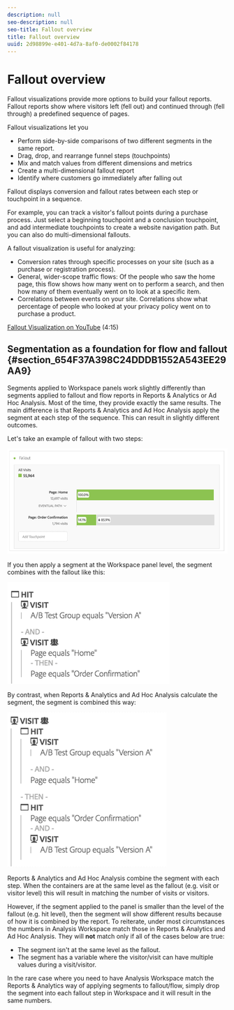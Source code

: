 ```yaml
---
description: null
seo-description: null
seo-title: Fallout overview
title: Fallout overview
uuid: 2d98899e-e401-4d7a-8af0-de0002f84178
---
```


# Fallout overview

Fallout visualizations provide more options to build your fallout reports. Fallout reports show where visitors left (fell out) and continued through (fell through) a predefined sequence of pages.

Fallout visualizations let you

* Perform side-by-side comparisons of two different segments in the same report. 
* Drag, drop, and rearrange funnel steps (touchpoints) 
* Mix and match values from different dimensions and metrics 
* Create a multi-dimensional fallout report 
* Identify where customers go immediately after falling out

Fallout displays conversion and fallout rates between each step or touchpoint in a sequence.

For example, you can track a visitor's fallout points during a purchase process. Just select a beginning touchpoint and a conclusion touchpoint, and add intermediate touchpoints to create a website navigation path. But you can also do multi-dimensional fallouts.

A fallout visualization is useful for analyzing:

* Conversion rates through specific processes on your site (such as a purchase or registration process). 
* General, wider-scope traffic flows: Of the people who saw the home page, this flow shows how many went on to perform a search, and then how many of them eventually went on to look at a specific item. 
* Correlations between events on your site. Correlations show what percentage of people who looked at your privacy policy went on to purchase a product.

[Fallout Visualization on YouTube](https://www.youtube.com/watch?v=VcrfHSyIoj8&index=52&list=PL2tCx83mn7GuNnQdYGOtlyCu0V5mEZ8sS) (4:15)

## Segmentation as a foundation for flow and fallout {#section_654F37A398C24DDDB1552A543EE29AA9}

Segments applied to Workspace panels work slightly differently than segments applied to fallout and flow reports in Reports & Analytics or Ad Hoc Analysis. Most of the time, they provide exactly the same results. The main difference is that Reports & Analytics and Ad Hoc Analysis apply the segment at each step of the sequence. This can result in slightly different outcomes.

Let's take an example of fallout with two steps:

![](assets/fallout_segments1.png)

If you then apply a segment at the Workspace panel level, the segment combines with the fallout like this:

![](assets/fallout_seg.png)

By contrast, when Reports & Analytics and Ad Hoc Analysis calculate the segment, the segment is combined this way:

![](assets/fallout_segments3.png)

Reports & Analytics and Ad Hoc Analysis combine the segment with each step. When the containers are at the same level as the fallout (e.g. visit or visitor level) this will result in matching the number of visits or visitors.

However, if the segment applied to the panel is smaller than the level of the fallout (e.g. hit level), then the segment will show different results because of how it is combined by the report. To reiterate, under most circumstances the numbers in Analysis Workspace match those in Reports & Analytics and Ad Hoc Analysis. They will **not** match only if all of the cases below are true:

* The segment isn't at the same level as the fallout. 
* The segment has a variable where the visitor/visit can have multiple values during a visit/visitor.

In the rare case where you need to have Analysis Workspace match the Reports & Analytics way of applying segments to fallout/flow, simply drop the segment into each fallout step in Workspace and it will result in the same numbers. 
